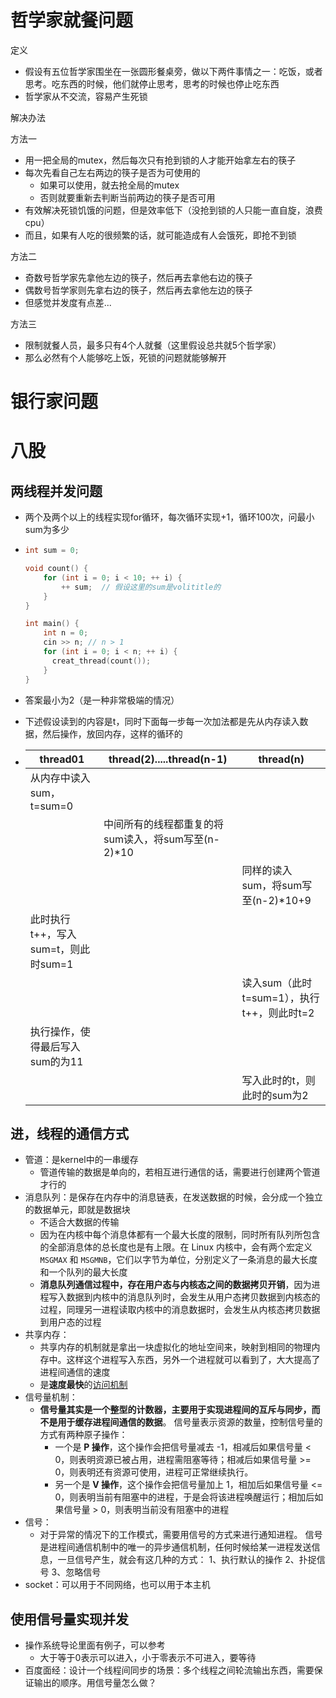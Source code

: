 # 哲学家就餐问题

定义

- 假设有五位哲学家围坐在一张圆形餐桌旁，做以下两件事情之一：吃饭，或者思考。吃东西的时候，他们就停止思考，思考的时候也停止吃东西
- 哲学家从不交流，容易产生死锁



解决办法

方法一

- 用一把全局的mutex，然后每次只有抢到锁的人才能开始拿左右的筷子
- 每次先看自己左右两边的筷子是否为可使用的
  - 如果可以使用，就去抢全局的mutex
  - 否则就要重新去判断当前两边的筷子是否可用
- 有效解决死锁饥饿的问题，但是效率低下（没抢到锁的人只能一直自旋，浪费cpu）
- 而且，如果有人吃的很频繁的话，就可能造成有人会饿死，即抢不到锁



方法二

- 奇数号哲学家先拿他左边的筷子，然后再去拿他右边的筷子
- 偶数号哲学家则先拿右边的筷子，然后再去拿他左边的筷子
- 但感觉并发度有点差...



方法三

- 限制就餐人员，最多只有4个人就餐（这里假设总共就5个哲学家）
- 那么必然有个人能够吃上饭，死锁的问题就能够解开







# 银行家问题







# 八股

## 两线程并发问题

- 两个及两个以上的线程实现for循环，每次循环实现+1，循环100次，问最小sum为多少

- ```cpp
  int sum = 0;
  
  void count() {
      for (int i = 0; i < 10; ++ i) {
          ++ sum;  // 假设这里的sum是volititle的
      }
  }
  
  int main() {
      int n = 0;
      cin >> n; // n > 1
      for (int i = 0; i < n; ++ i) {
      	creat_thread(count());
      }
  }
  ```

- 答案最小为2（是一种非常极端的情况）

- 下述假设读到的内容是t，同时下面每一步每一次加法都是先从内存读入数据，然后操作，放回内存，这样的循环的

- | thread01                            | thread(2).....thread(n-1)                          | thread(n)                                  |
  | ----------------------------------- | -------------------------------------------------- | ------------------------------------------ |
  | 从内存中读入sum，t=sum=0            |                                                    |                                            |
  |                                     | 中间所有的线程都重复的将sum读入，将sum写至(n-2)*10 |                                            |
  |                                     |                                                    | 同样的读入sum，将sum写至(n-2)*10+9         |
  | 此时执行t++，写入sum=t，则此时sum=1 |                                                    |                                            |
  |                                     |                                                    | 读入sum（此时t=sum=1），执行t++，则此时t=2 |
  | 执行操作，使得最后写入sum的为11     |                                                    |                                            |
  |                                     |                                                    | 写入此时的t，则此时的sum为2                |




## 进，线程的通信方式

- 管道：是kernel中的一串缓存
  - 管道传输的数据是单向的，若相互进行通信的话，需要进行创建两个管道才行的
- 消息队列：是保存在内存中的消息链表，在发送数据的时候，会分成一个独立的数据单元，即就是数据块
  - 不适合大数据的传输
  - 因为在内核中每个消息体都有一个最大长度的限制，同时所有队列所包含的全部消息体的总长度也是有上限。在 Linux 内核中，会有两个宏定义 `MSGMAX` 和 `MSGMNB`，它们以字节为单位，分别定义了一条消息的最大长度和一个队列的最大长度
  - **消息队列通信过程中，存在用户态与内核态之间的数据拷贝开销**，因为进程写入数据到内核中的消息队列时，会发生从用户态拷贝数据到内核态的过程，同理另一进程读取内核中的消息数据时，会发生从内核态拷贝数据到用户态的过程
- 共享内存：
  - 共享内存的机制就是拿出一块虚拟化的地址空间来，映射到相同的物理内存中。这样这个进程写入东西，另外一个进程就可以看到了，大大提高了进程间通信的速度
  - 是**速度最快**的[访问机制](https://blog.csdn.net/weixin_39802020/article/details/112814928)
- 信号量机制：
  - **信号量其实是一个整型的计数器，主要用于实现进程间的互斥与同步，而不是用于缓存进程间通信的数据**。
    信号量表示资源的数量，控制信号量的方式有两种原子操作：
    - 一个是 **P 操作**，这个操作会把信号量减去 -1，相减后如果信号量 < 0，则表明资源已被占用，进程需阻塞等待；相减后如果信号量 >= 0，则表明还有资源可使用，进程可正常继续执行。
    - 另一个是 **V 操作**，这个操作会把信号量加上 1，相加后如果信号量 <= 0，则表明当前有阻塞中的进程，于是会将该进程唤醒运行；相加后如果信号量 > 0，则表明当前没有阻塞中的进程
- 信号：
  - 对于异常的情况下的工作模式，需要用信号的方式来进行通知进程。
    信号是进程间通信机制中的唯一的异步通信机制，任何时候给某一进程发送信息，一旦信号产生，就会有这几种的方式：
    1、执行默认的操作
    2、扑捉信号
    3、忽略信号
- socket：可以用于不同网络，也可以用于本主机



## 使用信号量实现并发

- 操作系统导论里面有例子，可以参考
  - 大于等于0表示可以进入，小于零表示不可进入，要等待
- 百度面经：设计一个线程间同步的场景：多个线程之间轮流输出东西，需要保证输出的顺序。用信号量怎么做？